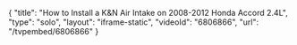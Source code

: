 {
    "title": "How to Install a K&N Air Intake on 2008-2012 Honda Accord 2.4L",
    "type": "solo",
    "layout": "iframe-static",
    "videoId": "6806866",
    "url": "\/tvpembed\/6806866"
}